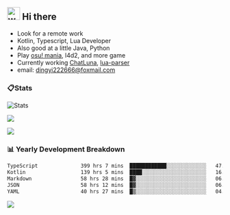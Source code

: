 ## <img alt="wave" src="https://raw.githubusercontent.com/MartinHeinz/MartinHeinz/master/wave.gif" width="30px"> Hi there

- Look for a remote work
- Kotlin, Typescript, Lua Developer
- Also good at a little Java, Python
- Play [osu! mania](https://osu.ppy.sh/users/29808669), l4d2, and more game
- Currently working [ChatLuna](https://github.com/ChatLunaLab), [lua-parser](https://github.com/dingyi222666/lua-parser)
- email: [dingyi222666@foxmail.com](mailto:dingyi222666@foxmail.com)

### 📋Stats

![Stats](https://github-readme-stats.vercel.app/api?username=dingyi222666&show_icons=true&icon_color=47A69E&title_color=47A69E&count_private=true)    

![](https://api.githubtrends.io/user/svg/dingyi222666/langs?time_range=one_year&include_private=True&loc_metric=changed&theme=classic)

![](http://github-profile-summary-cards.vercel.app/api/cards/productive-time?username=dingyi222666&theme=nord_dark&utcOffset=8)

### 📊 Yearly Development Breakdown

<!--START_SECTION:waka-->

```txt
TypeScript              399 hrs 7 mins  ████████████░░░░░░░░░░░░░   47.55 %
Kotlin                  139 hrs 5 mins  ████░░░░░░░░░░░░░░░░░░░░░   16.57 %
Markdown                58 hrs 28 mins  █▓░░░░░░░░░░░░░░░░░░░░░░░   06.97 %
JSON                    58 hrs 12 mins  █▓░░░░░░░░░░░░░░░░░░░░░░░   06.94 %
YAML                    40 hrs 27 mins  █▒░░░░░░░░░░░░░░░░░░░░░░░   04.82 %
```

<!--END_SECTION:waka-->

![](https://komarev.com/ghpvc/?username=dingyi222666)

